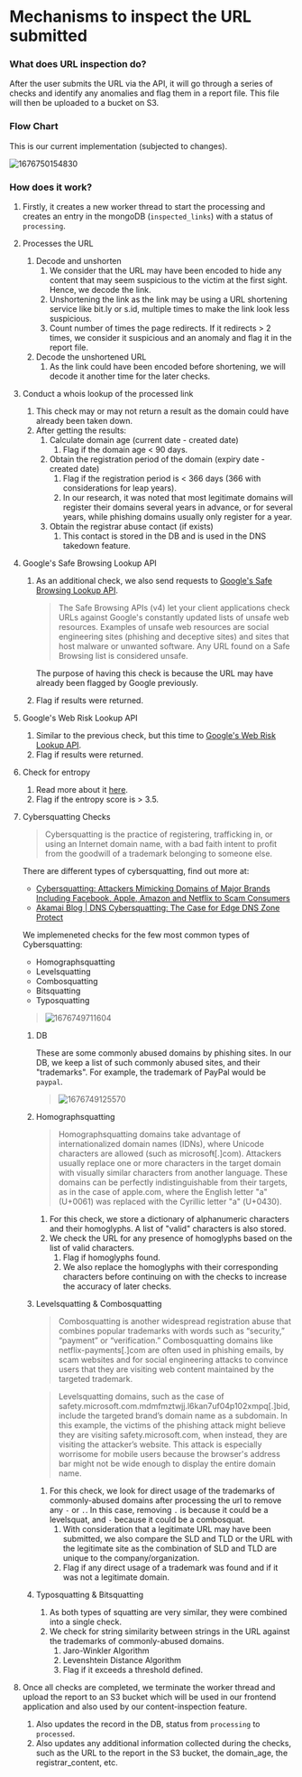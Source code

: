 
#  Mechanisms to inspect the URL submitted

### What does URL inspection do?

After the user submits the URL via the API, it will go through a series of checks and identify any anomalies and flag them in a report file.
This file will then be uploaded to a bucket on S3.

### Flow Chart

This is our current implementation (subjected to changes).

![1676750154830](image/URLINSPECTION/1676750154830.png)

### How does it work?

1. Firstly, it creates a new worker thread to start the processing and creates an entry in the mongoDB (`inspected_links`) with a status of `processing`.
   
2. Processes the URL
   1. Decode and unshorten
      1. We consider that the URL may have been encoded to hide any content that may seem suspicious to the victim at the first sight. Hence, we decode the link.
      2. Unshortening the link as the link may be using a URL shortening service like bit.ly or s.id, multiple times to make the link look less suspicious.
      3. Count number of times the page redirects. If it redirects > 2 times, we consider it suspicious and an anomaly and flag it in the report file.
   2. Decode the unshortened URL
      1. As the link could have been encoded before shortening, we will decode it another time for the later checks.

3. Conduct a whois lookup of the processed link
   1. This check may or may not return a result as the domain could have already been taken down.
   2. After getting the results:
      1. Calculate domain age (current date - created date)
         1. Flag if the domain age < 90 days.
      2. Obtain the registration period of the domain (expiry date - created date)
         1. Flag if the registration period is < 366 days (366 with considerations for leap years).
         2. In our research, it was noted that most legitimate domains will register their domains several years in advance, or for several years, while phishing domains usually only register for a year.
      3. Obtain the registrar abuse contact (if exists)
         1. This contact is stored in the DB and is used in the DNS takedown feature.

4. Google's Safe Browsing Lookup API
   1. As an additional check, we also send requests to [Google's Safe Browsing Lookup API](https://developers.google.com/safe-browsing/v4/lookup-api).
   
       > The Safe Browsing APIs (v4) let your client applications check URLs against Google's constantly updated lists of unsafe web resources. Examples of unsafe web resources are social engineering sites (phishing and deceptive sites) and sites that host malware or unwanted software. Any URL found on a Safe Browsing list is considered unsafe.

        The purpose of having this check is because the URL may have already been flagged by Google previously.
    2. Flag if results were returned.

5. Google's Web Risk Lookup API
   1. Similar to the previous check, but this time to [Google's Web Risk Lookup API](https://cloud.google.com/web-risk/docs/lookup-api).
   2. Flag if results were returned.

6. Check for entropy
   1. Read more about it [here](https://www.splunk.com/en_us/blog/security/random-words-on-entropy-and-dns.html?301=/blog/2015/10/01/random-words-on-entropy-and-dns.html).
   2. Flag if the entropy score is > 3.5.

7. Cybersquatting Checks
   > Cybersquatting is the practice of registering, trafficking in, or using an Internet domain name, with a bad faith intent to profit from the goodwill of a trademark belonging to someone else.

   There are different types of cybersquatting, find out more at:
   * [Cybersquatting: Attackers Mimicking Domains of Major Brands Including Facebook, Apple, Amazon and Netflix to Scam Consumers](https://unit42.paloaltonetworks.com/cybersquatting/)
   * [Akamai Blog | DNS Cybersquatting: The Case for Edge DNS Zone Protect](https://www.akamai.com/blog/security/dns-cybersquatting)

    We implemeneted checks for the few most common types of Cybersquatting:
    - Homographsquatting
    - Levelsquatting
    - Combosquatting
    - Bitsquatting
    - Typosquatting
    > ![1676749711604](image/URLINSPECTION/1676749711604.png)

   1. DB
   
        These are some commonly abused domains by phishing sites. In our DB, we keep a list of such commonly abused sites, and their "trademarks". For example, the trademark of PayPal would be `paypal`.
        > ![1676749125570](image/URLINSPECTION/1676749125570.png)
    
   2. Homographsquatting
        > Homographsquatting domains take advantage of internationalized domain names (IDNs), where Unicode characters are allowed (such as microsofŧ[.]com). Attackers usually replace one or more characters in the target domain with visually similar characters from another language. These domains can be perfectly indistinguishable from their targets, as in the case of apple.com, where the English letter "a" (U+0061) was replaced with the Cyrillic letter "а" (U+0430). 

        1. For this check, we store a dictionary of alphanumeric characters and their homoglyphs. A list of "valid" characters is also stored. 
        2. We check the URL for any presence of homoglyphs based on the list of valid characters.
           1. Flag if homoglyphs found.
           2. We also replace the homoglyphs with their corresponding characters before continuing on with the checks to increase the accuracy of later checks.

   3. Levelsquatting & Combosquatting
        > Combosquatting is another widespread registration abuse that combines popular trademarks with words such as “security,” “payment” or “verification.” Combosquatting domains like netflix-payments[.]com are often used in phishing emails, by scam websites and for social engineering attacks to convince users that they are visiting web content maintained by the targeted trademark. 

        > Levelsquatting domains, such as the case of safety.microsoft.com.mdmfmztwjj.l6kan7uf04p102xmpq[.]bid, include the targeted brand’s domain name as a subdomain. In this example, the victims of the phishing attack might believe they are visiting safety.microsoft.com, when instead, they are visiting the attacker’s website. This attack is especially worrisome for mobile users because the browser's address bar might not be wide enough to display the entire domain name. 

        1. For this check, we look for direct usage of the trademarks of commonly-abused domains after processing the url to remove any `-` or `.`. In this case, removing `.` is because it could be a levelsquat, and `-` because it could be a combosquat.
           1. With consideration that a legitimate URL may have been submitted, we also compare the SLD and TLD or the URL with the legitimate site as the combination of SLD and TLD are unique to the company/organization.
           2. Flag if any direct usage of a trademark was found and if it was not a legitimate domain.

    4. Typosquatting & Bitsquatting
       1. As both types of squatting are very similar, they were combined into a single check.
       2. We check for string similarity between strings in the URL against the trademarks of commonly-abused domains.
          1. Jaro-Winkler Algorithm
          2. Levenshtein Distance Algorithm
          3. Flag if it exceeds a threshold defined.
 
 8. Once all checks are completed, we terminate the worker thread and upload the report to an S3 bucket which will be used in our frontend application and also used by our content-inspection feature.
    1. Also updates the record in the DB, status from `processing` to `processed`.
    2. Also updates any additional information collected during the checks, such as the URL to the report in the S3 bucket, the domain_age, the registrar_content, etc.